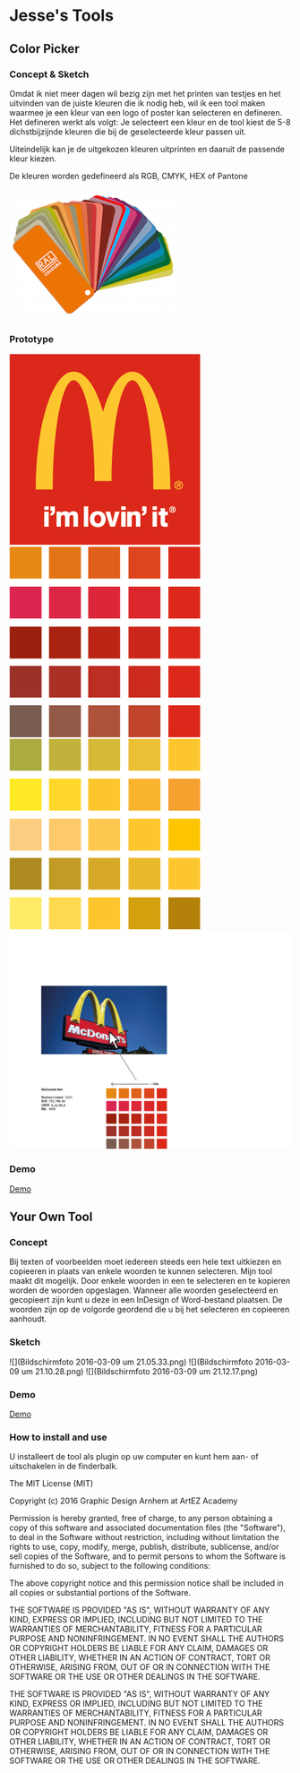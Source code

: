 # Jesse's Tools

## Color Picker

### Concept & Sketch

Omdat ik niet meer dagen wil bezig zijn met het printen van testjes en het uitvinden van de juiste kleuren die ik nodig heb, wil ik een tool maken waarmee je een kleur van een logo of poster kan selecteren en defineren.
Het defineren werkt als volgt: Je selecteert een kleur en de tool kiest de 5-8 dichstbijzijnde kleuren die bij de geselecteerde kleur passen uit.

Uiteindelijk kan je de uitgekozen kleuren uitprinten en daaruit de passende kleur kiezen.

De kleuren worden gedefineerd als RGB, CMYK, HEX of Pantone

![](ral-farben-spektrum.png)

### Prototype

![](mcdonalds.png)
![](red.png)
![](yellow.png)
![](voorbeeld.png)

### Demo

[Demo](https://youtu.be/uWloph7_jL4)


## Your Own Tool


### Concept

Bij texten of voorbeelden moet iedereen steeds een hele text uitkiezen en copieeren in plaats van enkele woorden te kunnen selecteren.
Mijn tool maakt dit mogelijk.
Door enkele woorden in een te selecteren en te kopieren worden de woorden opgeslagen.
Wanneer alle woorden geselecteerd en gecopieert zijn kunt u deze in een InDesign of Word-bestand plaatsen.
De woorden zijn op de volgorde geordend die u bij het selecteren en copieeren aanhoudt.

### Sketch

![](Bildschirmfoto 2016-03-09 um 21.05.33.png)
![](Bildschirmfoto 2016-03-09 um 21.10.28.png)
![](Bildschirmfoto 2016-03-09 um 21.12.17.png)


### Demo

[Demo](https://youtu.be/3Wd9ZBzuSIM)



### How to install and use

U installeert de tool als plugin op uw computer en kunt hem aan- of uitschakelen in de finderbalk. 




The MIT License (MIT)

Copyright (c) 2016 Graphic Design Arnhem at ArtEZ Academy

Permission is hereby granted, free of charge, to any person obtaining a copy of this software and associated documentation files (the "Software"), to deal in the Software without restriction, including without limitation the rights to use, copy, modify, merge, publish, distribute, sublicense, and/or sell copies of the Software, and to permit persons to whom the Software is furnished to do so, subject to the following conditions:

The above copyright notice and this permission notice shall be included in all copies or substantial portions of the Software.


THE SOFTWARE IS PROVIDED "AS IS", WITHOUT WARRANTY OF ANY KIND, EXPRESS OR IMPLIED, INCLUDING BUT NOT LIMITED TO THE WARRANTIES OF MERCHANTABILITY, FITNESS FOR A PARTICULAR PURPOSE AND NONINFRINGEMENT. IN NO EVENT SHALL THE AUTHORS OR COPYRIGHT HOLDERS BE LIABLE FOR ANY CLAIM, DAMAGES OR OTHER LIABILITY, WHETHER IN AN ACTION OF CONTRACT, TORT OR OTHERWISE, ARISING FROM, OUT OF OR IN CONNECTION WITH THE SOFTWARE OR THE USE OR OTHER DEALINGS IN THE SOFTWARE.



THE SOFTWARE IS PROVIDED "AS IS", WITHOUT WARRANTY OF ANY KIND, EXPRESS OR IMPLIED, INCLUDING BUT NOT LIMITED TO THE WARRANTIES OF MERCHANTABILITY, FITNESS FOR A PARTICULAR PURPOSE AND NONINFRINGEMENT. IN NO EVENT SHALL THE AUTHORS OR COPYRIGHT HOLDERS BE LIABLE FOR ANY CLAIM, DAMAGES OR OTHER LIABILITY, WHETHER IN AN ACTION OF CONTRACT, TORT OR OTHERWISE, ARISING FROM, OUT OF OR IN CONNECTION WITH THE SOFTWARE OR THE USE OR OTHER DEALINGS IN THE SOFTWARE.
